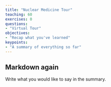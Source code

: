```yaml
---
title: "Nuclear Medicine Tour"
teaching: 60
exercises: 0
questions:
- "Virtual Tour"
objectives:
- "Recap what you've learned"
keypoints:
- "A summary of everything so far"
---
```


## Markdown again

Write what you would like to say in the summary.

